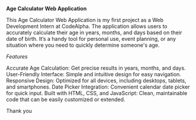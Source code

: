 **Age Calculator Web Application**

This Age Calculator Web Application is my first project as a Web Development Intern at CodeAlpha. The application allows users to accurately calculate their age in years, months, and days based on their date of birth. It’s a handy tool for personal use, event planning, or any situation where you need to quickly determine someone's age.

*Features*

Accurate Age Calculation: Get precise results in years, months, and days.
User-Friendly Interface: Simple and intuitive design for easy navigation.
Responsive Design: Optimized for all devices, including desktops, tablets, and smartphones.
Date Picker Integration: Convenient calendar date picker for quick input.
Built with HTML, CSS, and JavaScript: Clean, maintainable code that can be easily customized or extended.

Thank you
